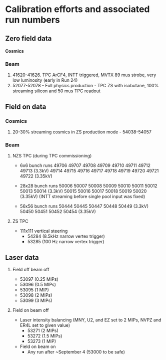 # Calibration efforts and associated run numbers


## Zero field data

#### Cosmics

### Beam

1. 41620-41626. TPC ArCF4, INTT triggered, MVTX 89 mus strobe, very low luminosity (early in Run 24)
2. 52077-52078 - Full physics production - TPC ZS with isobutane, 100% streaming silicon and 50 mus TPC readout

## Field on data
### Cosmics
1. 20-30% streaming cosmics in ZS production mode - 54038-54057

### Beam

1. NZS TPC (during TPC commissioning)
	* 6x6 bunch runs 49706	49707	49708	49709 49710 49711 49712	49713 (3.3kV)
49714	49715	49716	49717	49718	49719	49720	49721	49722 (3.35kV)

	* 28x28 bunch runs 
50006 50007 50008 50009 50010 50011 50012 50013 50014 (3.3kV)
50015 50016 50017 50018 50019 50020 (3.35kV) (INTT streaming before single pool input was fixed)

	* 56x56 bunch runs 50444 50445 50447 50448 50449 (3.3kV)
50450 50451 50452 50454 (3.35kV)

2. ZS TPC
	* 111x111 vertical steering
		* 	54284 (8.5kHz narrow vertex trigger)
		*  53285 (100 Hz narrow vertex trigger)


## Laser data
1. Field off beam off
	* 53097 (0.25 MIPs)
	* 53096 (0.5 MIPs)
	* 53095 (1 MIP)
	* 53098 (2 MIPs)
	* 53099 (3 MIPs)

2. Field on beam off
	* Laser intensity balancing (MNY, U2, and EZ set to 2 MIPs, NVPZ and ER4L set to given value)
		* 53271 (2 MIPs)  
		* 53272 (1.5 MIPs)
		* 53273 (1 MIP)
	* Field on beam on
		* Any run after ~September 4 (53000 to be safe)